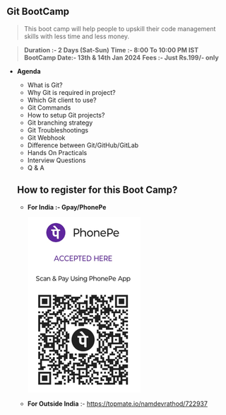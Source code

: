 ## Git BootCamp
> This boot camp will help people to upskill their code management skills with less time and less money.

> **Duration :- 2 Days (Sat-Sun)**
> **Time :- 8:00 To 10:00 PM IST**
> **BootCamp Date:- 13th & 14th Jan 2024**
> **Fees :- Just Rs.199/- only**
- **Agenda**
    - What is Git?
    - Why Git is required in project?
    - Which Git client to use?
    - Git Commands
    - How to setup Git projects?
    - Git branching strategy
    - Git Troubleshootings
    - Git Webhook
    - Difference between Git/GitHub/GitLab
    - Hands On Practicals
    - Interview Questions
    - Q & A

    ## How to register for this Boot Camp?

    - **For India :- Gpay/PhonePe**

      ![UPI](upi-vandana.PNG)
    
    - **For Outside India** :- https://topmate.io/namdevrathod/722937
